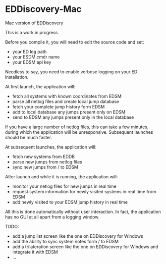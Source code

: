 # EDDiscovery-Mac
Mac version of EDDiscovery

This is a work in progress.

Before you compile it, you will need to edit the source code and set:
- your ED log path
- your ESDM cmdr name
- your EDSM api key

Needless to say, you need to enable verbose logging on your ED installation.

At first launch, the application will:
- fetch all systems with known coordinates from EDSM
- parse all netlog files and create local jump database
- fetch your complete jump history form EDSM
- add to local database any jumps present only on EDSM
- send to EDSM any jumps present only in the local database

If you have a large number of netlog files, this can take a few minutes, during which the application will be unresponsive. Subsequent launches should be much faster.

At subsequent launches, the application will:
- fetch new systems from EDDB
- parse new jumps from netlog files
- sync new jumps from / to EDSM

After launch and while it is running, the application will:
- monitor your netlog files for new jumps in real time
- request system information for newly visited systems in real time from EDSM
- add newly visited to your EDSM jump history in real time

All this is done automatically without user interaction. In fact, the application has no GUI at all apart from a logging window.

TODO:
- add a jump list screen like the one on EDDiscovery for Windows
- add the ability to sync system notes form / to EDSM
- add a trilateration screen like the one on EDDiscovery for Windows and integrate it with EDSM
- ...
